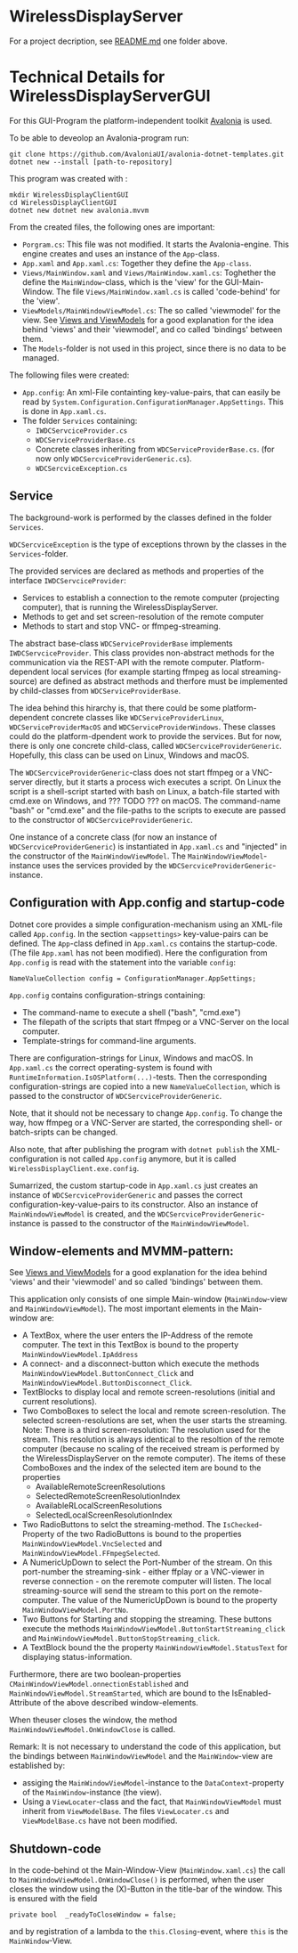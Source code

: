 # WirelessDisplayServer

For a project decription, see [README.md](../README.md) 
one folder above.

# Technical Details for WirelessDisplayServerGUI

For this GUI-Program the platform-independent toolkit 
[Avalonia](http://avaloniaui.net/) is used. 

To be able to deveolop an Avalonia-program run:

```
git clone https://github.com/AvaloniaUI/avalonia-dotnet-templates.git
dotnet new --install [path-to-repository]
```

This program was created with :

```
mkdir WirelessDisplayClientGUI
cd WirelessDisplayClientGUI
dotnet new dotnet new avalonia.mvvm
```

From the created files, the following ones are important:

- `Porgram.cs`: This file was not modified. It starts the Avalonia-engine. This
  engine creates and uses an instance of the `App`-class.
- `App.xaml` and `App.xaml.cs`: Together they define the `App-class`.
- `Views/MainWindow.xaml` and `Views/MainWindow.xaml.cs`: Toghether the define 
  the `MainWindow`-class, which is the 'view' for the GUI-Main-Window. The file
  `Views/MainWindow.xaml.cs` is called 'code-behind' for the 'view'.
- `ViewModels/MainWindowViewModel.cs`: The so called 'viewmodel' for the view.
  See [Views and ViewModels](http://avaloniaui.net/docs/quickstart/mvvm#views-and-viewmodels)
  for a good explanation for the idea behind 'views' and  their 'viewmodel', and
  co called 'bindings' between them.
- The `Models`-folder is not used in this project, since there is no data to
  be managed.

The following files were created:

- `App.config`: An xml-File containting key-value-pairs, that can easily be 
  read by `System.Configuration.ConfigurationManager.AppSettings`. This is 
  done in `App.xaml.cs`.
- The folder `Services` containing:
  * `IWDCServciceProvider.cs`
  * `WDCServiceProviderBase.cs`
  * Concrete classes inheriting from `WDCServiceProviderBase.cs`. (for now 
    only `WDCSercviceProviderGeneric.cs`).
  * `WDCSercviceException.cs`

## Service

The background-work is performed by the classes defined in the folder 
`Services`.

`WDCSercviceException` is the type of exceptions thrown by the classes in 
the `Services`-folder.

The provided services are declared as methods and properties of the interface 
`IWDCServciceProvider`:

- Services to establish a connection to the remote computer (projecting 
  computer), that is running the WirelessDisplayServer.
- Methods to get and set screen-resolution of the remote computer
- Methods to start and stop VNC- or ffmpeg-streaming.

The abstract base-class `WDCServiceProviderBase` implements 
`IWDCServciceProvider`. This class provides non-abstract methods for the 
communication via the REST-API with the remote computer. 
Platform-dependent local services (for example starting ffmpeg as local 
streaming-source)  are defined as abstract methods and therfore must be 
implemented by child-classes from `WDCServiceProviderBase`.

The idea behind this hirarchy is, that there could be some platform-dependent 
concrete classes like `WDCServiceProviderLinux`, `WDCServiceProviderMacOS`
and `WDCServiceProviderWindows`. These classes could do the platform-dpendent
work to provide the services. But for now, there is only one concrete 
child-class, called `WDCSercviceProviderGeneric`. Hopefully, this class 
can be used on Linux, Windows and macOS.

The `WDCSercviceProviderGeneric`-class does not start ffmpeg or a VNC-server
directly, but it starts a process wich executes a script. On Linux the script 
is a shell-script started with bash on Linux, a batch-file started with 
cmd.exe on Windows, and ??? TODO ??? on macOS. The command-name "bash" or 
"cmd.exe" and the file-paths to the scripts to execute are passed to the 
constructor of `WDCSercviceProviderGeneric`.

One instance of a concrete class (for now an instance of 
`WDCSercviceProviderGeneric`) is instantiated in `App.xaml.cs` and
"injected" in the constructor of the `MainWindowViewModel`. The
`MainWindowViewModel`-instance uses the services provided by the 
`WDCSercviceProviderGeneric`-instance.

## Configuration with App.config and startup-code

Dotnet core provides a simple configuration-mechanism using an XML-file called
`App.config`. In the section `<appsettings>` key-value-pairs can be defined.
The `App`-class defined in `App.xaml.cs` contains the startup-code. (The file 
`App.xaml` has not been modified). Here the configuration from `App.config` 
is read with the statement into the variable `config`:

```
NameValueCollection config = ConfigurationManager.AppSettings;
```

`App.config` contains configuration-strings containing:

- The command-name to execute a shell ("bash", "cmd.exe")
- The filepath of the scripts that start ffmpeg or a VNC-Server on the local
  computer.
- Template-strings for command-line arguments.

There are configuration-strings for Linux, Windows and macOS. In 
`App.xaml.cs` the correct operating-system is found with 
`RuntimeInformation.IsOSPlatform(...)`-tests. Then the corresponding
configuration-strings are copied into a new `NameValueCollection`, which is 
passed to the constructor of `WDCSercviceProviderGeneric`.

Note, that it should not be necessary to change `App.config`. To change
the way, how ffmpeg or a VNC-Server are started, the corresponding
shell- or batch-sripts can be changed.

Also note, that after publishing the program with `dotnet publish` the 
XML-configuration is not called `App.config` anymore, but it is called
`WirelessDisplayClient.exe.config`.

Sumarrized, the custom startup-code in `App.xaml.cs` just creates an
instance of `WDCSercviceProviderGeneric` and passes the correct
configuration-key-value-pairs to its constructor. Also an instance of
`MainWindowViewModel` is created, and the 
`WDCSercviceProviderGeneric`-instance is passed to the constructor of
the `MainWindowViewModel`.

## Window-elements and MVMM-pattern:

See [Views and ViewModels](http://avaloniaui.net/docs/quickstart/mvvm#views-and-viewmodels)
for a good explanation for the idea behind 'views' and  their 'viewmodel'
and so called 'bindings' between them.

This application only consists of one simple Main-window (`MainWindow`-view
and `MainWindowViewModel`). The most important elements in the Main-window are:

- A TextBox, where the user enters the IP-Address of the remote computer. The
  text in this TextBox is bound to the property `MainWindowViewModel.IpAddress`
- A connect- and a disconnect-button which execute the methods 
  `MainWindowViewModel.ButtonConnect_Click` and 
  `MainWindowViewModel.ButtonDisconnect_Click`.
- TextBlocks to display local and remote screen-resolutions (initial and 
  current resolutions).
- Two ComboBoxes to select the local and remote screen-resolution. The 
  selected screen-resolutions are set, when the user starts the streaming.
  Note: There is a third screen-resolution: The resolution used for the
  stream. This resolution is always identical to the resoltion of the
  remote computer (because no scaling of the received stream is performed by
  the WirelessDisplayServer on the remote computer). The items of these
  ComboBoxes and the index of the selected item are bound to the properties
  * AvailableRemoteScreenResolutions
  * SelectedRemoteScreenResolutionIndex
  * AvailableRLocalScreenResolutions
  * SelectedLocalScreenResolutionIndex
- Two RadioButtons to selct the streaming-method. The `IsChecked`-Property 
  of the two RadioButtons is bound to the properties
  `MainWindowViewModel.VncSelected` and `MainWindowViewModel.FFmpegSelected`.
- A NumericUpDown to select the Port-Number of the stream. On this port-number
  the streaming-sink - either ffplay or a VNC-viewer in reverse connection - 
  on the reremote computer will listen. The local streaming-source will 
  send the stream to this port on the remote-computer.
  The value of the NumericUpDown is bound to the property
  `MainWindowViewModel.PortNo`.
- Two Buttons for Starting and stopping the streaming. These buttons
  execute the methods `MainWindowViewModel.ButtonStartStreaming_click` and
  `MainWindowViewModel.ButtonStopStreaming_click`.
- A TextBlock bound the the property `MainWindowViewModel.StatusText` for
  displaying status-information.

Furthermore, there are two boolean-properties 
`CMainWindowViewModel.onnectionEstablished` and 
`MainWindowViewModel.StreamStarted`, which are bound to the 
IsEnabled-Attribute of the above described window-elements. 

When theuser closes the window, the method  
`MainWindowViewModel.OnWindowClose` is called.

Remark: It is not necessary to understand the code of this application,
but the bindings between `MainWindowViewModel` and the `MainWindow`-view are 
established by:

- assiging the `MainWindowViewModel`-instance to the `DataContext`-property of
  the `MainWindow`-instance (the view).
- Using a `ViewLocater`-class and the fact, that `MainWindowViewModel` must
  inherit from `ViewModelBase`. The files `ViewLocater.cs` and 
  `ViewModelBase.cs` have not been modified.


## Shutdown-code

In the code-behind ot the Main-Window-View (`MainWindow.xaml.cs`) the call to
`MainWindowViewModel.OnWindowClose()` is performed, when the user closes
the window using the (X)-Button in the title-bar of the window. This is
ensured with the field

```
private bool  _readyToCloseWindow = false;
```

and by registration of a lambda to the `this.Closing`-event, where `this` is
the `MainWindow`-View.
